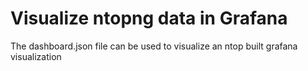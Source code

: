 # Visualize ntopng data in Grafana

The dashboard.json file can be used to visualize an ntop built grafana visualization
